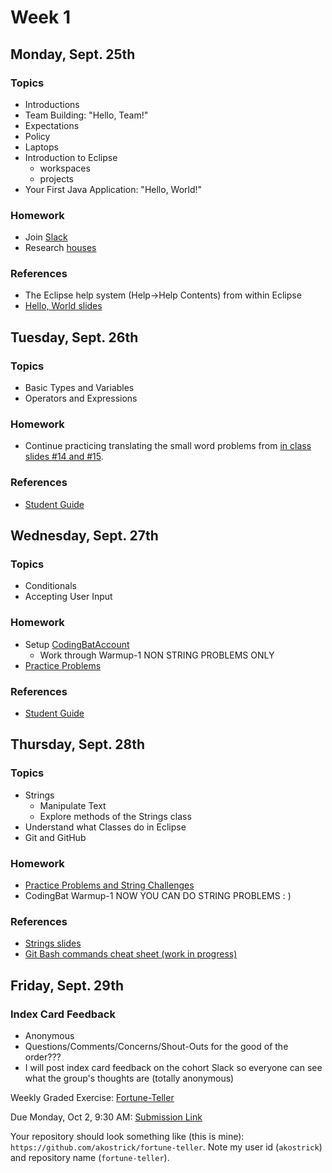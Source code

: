 # Week 1

## Monday, Sept. 25th

### Topics

- Introductions
- Team Building: "Hello, Team!"
- Expectations
- Policy
- Laptops
- Introduction to Eclipse
  - workspaces
  - projects
- Your First Java Application: "Hello, World!"

### Homework

- Join [Slack](https://www.youtube.com/watch?v=9RJZMSsH7-g)
- Research [houses](./houses.md)

### References

- The Eclipse help system (Help->Help Contents) from within Eclipse
- [Hello, World slides](https://wecancodeit.github.io/java-slides/fundamentals/hello-world/)

## Tuesday, Sept. 26th

### Topics

- Basic Types and Variables
- Operators and Expressions

### Homework

- Continue practicing translating the small word problems from [in class slides #14 and #15](https://wecancodeit.github.io/java-slides/fundamentals/operators-and-expressions/).


### References

- [Student Guide](./types-and-expressions.md)


## Wednesday, Sept. 27th

### Topics

- Conditionals
- Accepting User Input

### Homework

- Setup [CodingBatAccount](http://codingbat.com/java)
  - Work through Warmup-1 NON STRING PROBLEMS ONLY
- [Practice Problems](./practice-problems.md)

### References

- [Student Guide](./conditionals-and-user-input.md)

## Thursday, Sept. 28th

### Topics

- Strings
  - Manipulate Text
  - Explore methods of the Strings class
- Understand what Classes do in Eclipse
- Git and GitHub

### Homework

- [Practice Problems and String Challenges](./strings.md)
- CodingBat Warmup-1 NOW YOU CAN DO STRING PROBLEMS : )

### References

- [Strings slides](https://wecancodeit.github.io/java-slides/fundamentals/strings/)
- [Git Bash commands cheat sheet (work in progress)](https://github.com/WeCanCodeIT/java-resources/tree/master/bash)


## Friday, Sept. 29th

### Index Card Feedback
 
 - Anonymous
 - Questions/Comments/Concerns/Shout-Outs for the good of the order???
 - I will post index card feedback on the cohort Slack so everyone can see what the group's thoughts are (totally anonymous)
 

Weekly Graded Exercise: [Fortune-Teller](../exercises/fortune-teller/)

Due Monday, Oct 2, 9:30 AM: [Submission Link](https://goo.gl/forms/RaUf4mnPEUoi6kp23)

Your repository should look something like (this is mine): `https://github.com/akostrick/fortune-teller`. Note my user id (`akostrick`) and repository name (`fortune-teller`).

